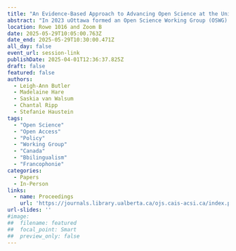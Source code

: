 ```yaml
---
title: "An Evidence-Based Approach to Advancing Open Science at the University of Ottawa: Experiences from the Open Science Working Group"
abstract: "In 2023 uOttawa formed an Open Science Working Group (OSWG) charged with examining the current state of open science at uOttawa, working to define uOttawa’s goals towards open research practices, and recommending an action plan to position uOttawa as an open science leader. Monthly meetings and the final report of the OSWG were informed by a strong evidence base including analyses of uO research output, expenditure on OA fees, and open science policies and practices. This paper provides a detailed account of these processes and methods which can offer insights to institutions aiming to develop their own open science strategies."
location: Rowe 1016 and Zoom B
date: 2025-05-29T10:05:00.763Z
date_end: 2025-05-29T10:30:00.471Z
all_day: false
event_url: session-link
publishDate: 2025-04-01T12:36:37.825Z
draft: false
featured: false
authors:
  - Leigh-Ann Butler
  - Madelaine Hare
  - Saskia van Walsum
  - Chantal Ripp
  - Stefanie Haustein
tags:
  - "Open Science"
  - "Open Access"
  - "Policy" 
  - "Working Group" 
  - "Canada" 
  - "Bbilingualism"
  - "Francophonie"
categories:
  - Papers
  - In-Person
links:
  - name: Proceedings
    url: 'https://journals.library.ualberta.ca/ojs.cais-acsi.ca/index.php/cais-asci/article/view/1953'
url-slides: ''
#image:
##  filename: featured
##  focal_point: Smart
##  preview_only: false
---
```

